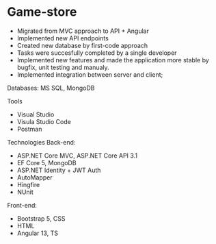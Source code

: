 # Game-store

- Migrated from MVC approach to API + Angular
- Implemented new API endpoints
- Created new database by first-code approach
- Tasks were succesfully completed by a single developer
- Implemented new features and made the application more stable by bugfix, unit testing and manualy.
- Implemented integration between server and client;

Databases:	MS SQL, MongoDB

Tools	
- Visual Studio
- Visula Studio Code
- Postman

Technologies	Back-end:
- ASP.NET Core MVC, ASP.NET Core API 3.1
- EF Core 5, MongoDB
- ASP.NET Identity + JWT Auth
- AutoMapper
- Hingfire
- NUnit

Front-end:
- Bootstrap 5, CSS
- HTML
- Angular 13, TS
